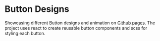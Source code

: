 # Button Designs
  Showcasing different Button designs and animation on [Github pages](https://vishal-kamath.github.io/button-designs-react.github.io/). The project uses react to create reusable button components and scss for styling each button.
